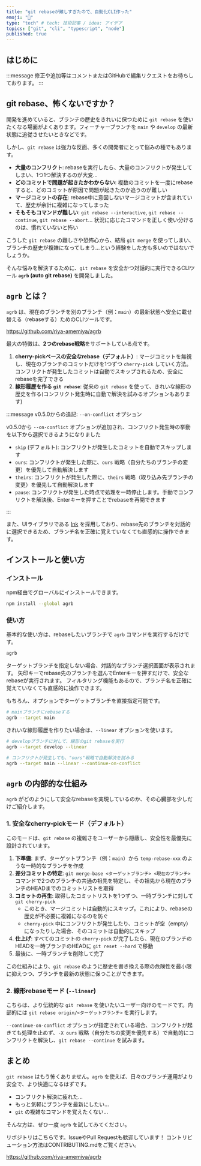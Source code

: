 ```yaml
---
title: "git rebaseが難しすぎたので、自動化CLI作った"
emoji: "🔨"
type: "tech" # tech: 技術記事 / idea: アイデア
topics: ["git", "cli", "typescript", "node"]
published: true
---
```


## はじめに

:::message
修正や追加等はコメントまたはGitHubで編集リクエストをお待ちしております。
:::

## git rebase、怖くないですか？

開発を進めていると、ブランチの歴史をきれいに保つために `git rebase` を使いたくなる場面がよくあります。フィーチャーブランチを `main` や `develop` の最新状態に追従させたいときなどです。

しかし、`git rebase` は強力な反面、多くの開発者にとって悩みの種でもあります。

- **大量のコンフリクト**: rebaseを実行したら、大量のコンフリクトが発生してしまい、1つ1つ解決するのが大変...
- **どのコミットで問題が起きたかわからない**: 複数のコミットを一度にrebaseすると、どのコミットが原因で問題が起きたのか追うのが難しい
- **マージコミットの存在**: rebase中に意図しないマージコミットが含まれていて、歴史が余計に複雑になってしまった
- **そもそもコマンドが難しい**: `git rebase --interactive`, `git rebase --continue`, `git rebase --abort`... 状況に応じたコマンドを正しく使い分けるのは、慣れていないと怖い

こうした `git rebase` の難しさや恐怖心から、結局 `git merge` を使ってしまい、ブランチの歴史が複雑になってしまう...という経験をした方も多いのではないでしょうか。

そんな悩みを解決するために、`git rebase` を安全かつ対話的に実行できるCLIツール **`agrb` (auto git rebase)** を開発しました。

## `agrb` とは？

`agrb` は、現在のブランチを別のブランチ（例：`main`）の最新状態へ安全に載せ替える（rebaseする）ためのCLIツールです。

<https://github.com/riya-amemiya/agrb>

最大の特徴は、**2つのrebase戦略**をサポートしている点です。

1. **cherry-pickベースの安全なrebase（デフォルト）**: マージコミットを無視し、現在のブランチのコミットだけを1つずつ `cherry-pick` していく方法。コンフリクトが発生したコミットは自動でスキップされるため、安全にrebaseを完了できる
2. **線形履歴を作る `git rebase`**: 従来の `git rebase` を使って、きれいな線形の歴史を作る(コンフリクト発生時に自動で解決を試みるオプションもあります)

:::message
v0.5.0からの追記: `--on-conflict` オプション

v0.5.0から `--on-conflict` オプションが追加され、コンフリクト発生時の挙動を以下から選択できるようになりました

- `skip` (デフォルト): コンフリクトが発生したコミットを自動でスキップします
- `ours`: コンフリクトが発生した際に、`ours` 戦略（自分たちのブランチの変更）を優先して自動解決します
- `theirs`: コンフリクトが発生した際に、`theirs` 戦略（取り込み先ブランチの変更）を優先して自動解決します
- `pause`: コンフリクトが発生した時点で処理を一時停止します。手動でコンフリクトを解決後、Enterキーを押すことでrebaseを再開できます

:::

また、UIライブラリである [Ink](https://github.com/vadimdemedes/ink) を採用しており、rebase先のブランチを対話的に選択できるため、ブランチ名を正確に覚えていなくても直感的に操作できます。

## インストールと使い方

### インストール

npm経由でグローバルにインストールできます。

```bash
npm install --global agrb
```

### 使い方

基本的な使い方は、rebaseしたいブランチで `agrb` コマンドを実行するだけです。

```bash
agrb
```

ターゲットブランチを指定しない場合、対話的なブランチ選択画面が表示されます。
矢印キーでrebase先のブランチを選んでEnterキーを押すだけで、安全なrebaseが実行されます。
フィルタリング機能もあるので、ブランチ名を正確に覚えていなくても直感的に操作できます。

もちろん、オプションでターゲットブランチを直接指定可能です。

```bash
# mainブランチにrebaseする
agrb --target main
```

きれいな線形履歴を作りたい場合は、`--linear` オプションを使います。

```bash
# developブランチに対して、線形のgit rebaseを実行
agrb --target develop --linear

# コンフリクトが発生しても、"ours"戦略で自動解決を試みる
agrb --target main --linear --continue-on-conflict
```

## `agrb` の内部的な仕組み

`agrb` がどのようにして安全なrebaseを実現しているのか、その心臓部を少しだけご紹介します。

### 1. 安全なcherry-pickモード（デフォルト）

このモードは、`git rebase` の複雑さをユーザーから隠蔽し、安全性を最優先に設計されています。

1. **下準備**: まず、ターゲットブランチ（例：`main`）から `temp-rebase-xxx` のような一時的なブランチを作成
2. **差分コミットの特定**: `git merge-base <ターゲットブランチ> <現在のブランチ>` コマンドで2つのブランチの共通の祖先を特定し、その祖先から現在のブランチのHEADまでのコミットリストを取得
3. **コミットの再生**: 取得したコミットリストを1つずつ、一時ブランチに対して `git cherry-pick`
    - このとき、マージコミットは自動的にスキップ。これにより、rebaseの歴史が不必要に複雑になるのを防ぐ
    - `cherry-pick` 中にコンフリクトが発生したり、コミットが空（empty）になったりした場合、そのコミットは自動的にスキップ
4. **仕上げ**: すべてのコミットの `cherry-pick` が完了したら、現在のブランチのHEADを一時ブランチのHEADに `git reset --hard` で移動
5. 最後に、一時ブランチを削除して完了

この仕組みにより、`git rebase` のように歴史を書き換える際の危険性を最小限に抑えつつ、ブランチを最新の状態に保つことができます。

### 2. 線形rebaseモード (`--linear`)

こちらは、より伝統的な `git rebase` を使いたいユーザー向けのモードです。内部的には `git rebase origin/<ターゲットブランチ>` を実行します。

`--continue-on-conflict` オプションが指定されている場合、コンフリクトが起きても処理を止めず、`-X ours` 戦略（自分たちの変更を優先する）で自動的にコンフリクトを解決し、`git rebase --continue` を試みます。

## まとめ

`git rebase` はもう怖くありません。`agrb` を使えば、日々のブランチ運用がより安全で、より快適になるはずです。

- コンフリクト解決に疲れた...
- もっと気軽にブランチを最新にしたい...
- `git` の複雑なコマンドを覚えたくない...

そんな方は、ぜひ一度 `agrb` を試してみてください。

リポジトリはこちらです。IssueやPull Requestも歓迎しています！
コントリビューション方法はCONTRIBUTING.mdをご覧ください。

<https://github.com/riya-amemiya/agrb>
